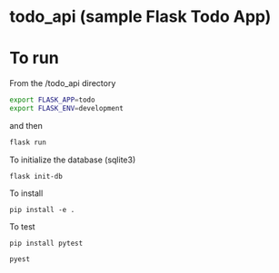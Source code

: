 # todo_api (sample Flask Todo App)
# To run
From the /todo_api directory
 ```sh
export FLASK_APP=todo
export FLASK_ENV=development
  ```
 and then 
 ```sh
flask run
```
To initialize the database (sqlite3)
```
flask init-db
```
To install
```
pip install -e .
```

To test
```
pip install pytest

pyest
```
